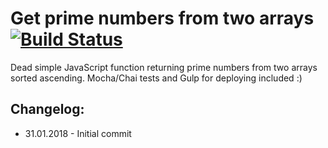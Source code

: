 # Get prime numbers from two arrays [![Build Status](https://travis-ci.org/radoslawkuswik/prime-numbers-over-two-arrays.svg?branch=master)](https://travis-ci.org/radoslawkuswik/prime-numbers-over-two-arrays)
Dead simple JavaScript function returning prime numbers from two arrays sorted ascending.
Mocha/Chai tests and Gulp for deploying included :) 

## Changelog:
- 31.01.2018 - Initial commit